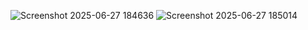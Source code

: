 ![Screenshot 2025-06-27 184636](https://github.com/user-attachments/assets/5e8069ff-4dfd-46e4-85bf-1956d89209da)
![Screenshot 2025-06-27 185014](https://github.com/user-attachments/assets/02765e26-7ed6-4ffd-abc3-6e5e24b7df2a)
